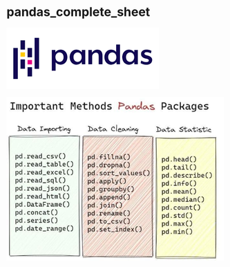 # pandas_complete_sheet
![Model](https://github.com/Kindkrishna/pandas_complete_sheet/blob/e5e5ad1b0cf51468d026be4a9dcfe501a0046670/pandas1.png)

![Model](https://github.com/Kindkrishna/pandas_complete_sheet/blob/1040ee6ed05f230805bf3e91676ca32abc162bc5/pandas_method.jpg)

